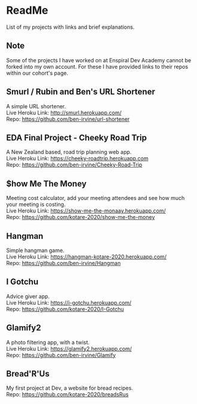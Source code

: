 # ReadMe
List of my projects with links and brief explanations.

## Note
Some of the projects I have worked on at Enspiral Dev Academy cannot be forked into my own account. For these I have provided links to their repos within our cohort's page.

## Smurl / Rubin and Ben's URL Shortener
A simple URL shortener. \
Live Heroku Link: http://smurl.herokuapp.com/ \
Repo: https://github.com/ben-irvine/url-shortener

## EDA Final Project - Cheeky Road Trip
A New Zealand based, road trip planning web app. \
Live Heroku Link: https://cheeky-roadtrip.herokuapp.com \
Repo: https://github.com/ben-irvine/Cheeky-Road-Trip

## $how Me The Money
Meeting cost calculator, add your meeting attendees and see how much your meeting is costing. \
Live Heroku Link: https://show-me-the-monaay.herokuapp.com/ \
Repo: https://github.com/kotare-2020/show-me-the-money

## Hangman
Simple hangman game.\
Live Heroku Link: https://hangman-kotare-2020.herokuapp.com/ \
Repo: https://github.com/ben-irvine/Hangman

## I Gotchu
Advice giver app.\
Live Heroku Link: https://i-gotchu.herokuapp.com/ \
Repo: https://github.com/kotare-2020/I-Gotchu

## Glamify2
A photo filtering app, with a twist. \
Live Heroku Link: https://glamify2.herokuapp.com/ \
Repo: https://github.com/ben-irvine/Glamify

## Bread'R'Us
My first project at Dev, a website for bread recipes. \
Repo: https://github.com/kotare-2020/breadsRus
